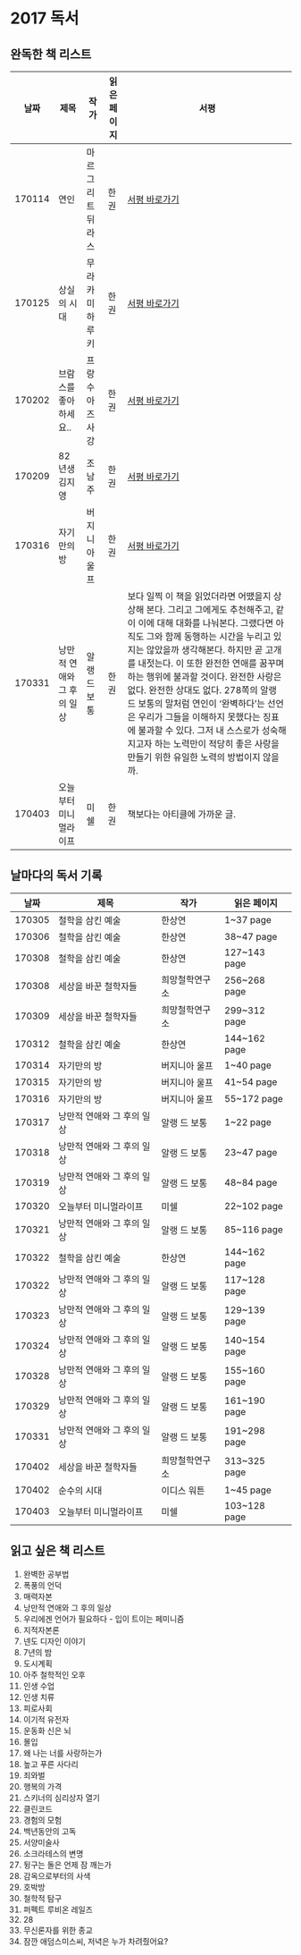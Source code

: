 # 2017 독서

## 완독한 책 리스트

| 날짜  | 제목 | 작가 | 읽은 페이지 | 서평 | 
|---|---|---|---|---|
| 170114 | 연인 | 마르그리트 뒤라스 | 한 권 | [서평 바로가기](https://wonny-log.github.io/talk/2017/01/13/read-classic.html) |  
| 170125 | 상실의 시대 | 무라카미 하루키 | 한 권 | [서평 바로가기](https://wonny-log.github.io/talk/2017/01/25/norwegian-wood.html) |  
| 170202 | 브람스를 좋아하세요.. | 프랑수아즈 사강 | 한 권 | [서평 바로가기](https://wonny-log.github.io/talk/2017/02/02/brahms.html) |  
| 170209 | 82년생 김지영 | 조남주 | 한 권 | [서평 바로가기](https://wonny-log.github.io/talk/2017/02/09/korea-woman-story.html) |  
| 170316 | 자기만의 방 | 버지니아 울프 | 한 권 | [서평 바로가기](https://wonny-log.github.io/talk/2017/03/16/a-room-of-one's-own.html) |  
| 170331 | 낭만적 연애와 그 후의 일상 | 알랭 드 보통 | 한 권 | 보다 일찍 이 책을 읽었더라면 어땠을지 상상해 본다. 그리고 그에게도 추천해주고, 같이 이에 대해 대화를 나눠본다. 그랬다면 아직도 그와 함께 동행하는 시간을 누리고 있지는 않았을까 생각해본다. 하지만 곧 고개를 내젓는다. 이 또한 완전한 연애를 꿈꾸며 하는 행위에 불과할 것이다. 완전한 사랑은 없다. 완전한 상대도 없다. 278쪽의 알랭 드 보통의 말처럼 연인이 ‘완벽하다’는 선언은 우리가 그들을 이해하지 못했다는 징표에 불과할 수 있다. 그저 내 스스로가 성숙해지고자 하는 노력만이 적당히 좋은 사랑을 만들기 위한 유일한 노력의 방법이지 않을까. |  
| 170403 | 오늘부터 미니멀라이프 | 미쉘 | 한 권 | 책보다는 아티클에 가까운 글. |  

## 날마다의 독서 기록

| 날짜  | 제목 | 작가 | 읽은 페이지 | 
|---|---|---|---|
| 170305 | 철학을 삼킨 예술 | 한상연 | 1~37 page |
| 170306 | 철학을 삼킨 예술 | 한상연 | 38~47 page |
| 170308 | 철학을 삼킨 예술 | 한상연 | 127~143 page |
| 170308 | 세상을 바꾼 철학자들 | 희망철학연구소 | 256~268 page |
| 170309 | 세상을 바꾼 철학자들 | 희망철학연구소 | 299~312 page |
| 170312 | 철학을 삼킨 예술 | 한상연 | 144~162 page |
| 170314 | 자기만의 방 | 버지니아 울프 | 1~40 page |
| 170315 | 자기만의 방 | 버지니아 울프 | 41~54 page |
| 170316 | 자기만의 방 | 버지니아 울프 | 55~172 page |
| 170317 | 낭만적 연애와 그 후의 일상 | 알랭 드 보통 | 1~22 page |
| 170318 | 낭만적 연애와 그 후의 일상 | 알랭 드 보통 | 23~47 page |
| 170319 | 낭만적 연애와 그 후의 일상 | 알랭 드 보통 | 48~84 page |
| 170320 | 오늘부터 미니멀라이프 | 미쉘 | 22~102 page |
| 170321 | 낭만적 연애와 그 후의 일상 | 알랭 드 보통 | 85~116 page |
| 170322 | 철학을 삼킨 예술 | 한상연 | 144~162 page |
| 170322 | 낭만적 연애와 그 후의 일상 | 알랭 드 보통 | 117~128 page |
| 170323 | 낭만적 연애와 그 후의 일상 | 알랭 드 보통 | 129~139 page |
| 170324 | 낭만적 연애와 그 후의 일상 | 알랭 드 보통 | 140~154 page |
| 170328 | 낭만적 연애와 그 후의 일상 | 알랭 드 보통 | 155~160 page |
| 170329 | 낭만적 연애와 그 후의 일상 | 알랭 드 보통 | 161~190 page |
| 170331 | 낭만적 연애와 그 후의 일상 | 알랭 드 보통 | 191~298 page |
| 170402 | 세상을 바꾼 철학자들 | 희망철학연구소 | 313~325 page |
| 170402 | 순수의 시대 | 이디스 워튼 | 1~45 page |
| 170403 | 오늘부터 미니멀라이프 | 미쉘 | 103~128 page |

## 읽고 싶은 책 리스트

1. 완벽한 공부법
2. 폭풍의 언덕
3. 매력자본
4. 낭만적 연애와 그 후의 일상
5. 우리에겐 언어가 필요하다 - 입이 트이는 페미니즘
6. 지적자본론
7. 넨도 디자인 이야기
8. 7년의 밤
9. 도시계획
10. 아주 철학적인 오후
11. 인생 수업
12. 인생 치류
13. 피로사회
14. 이기적 유전자
15. 운동화 신은 뇌
16. 몰입
17. 왜 나는 너를 사랑하는가
18. 높고 푸른 사다리
19. 죄와벌
20. 행복의 가격
21. 스키너의 심리상자 열기
22. 클린코드
23. 경험의 모험
24. 백년동안의 고독
25. 서양미술사
26. 소크라테스의 변명
27. 뒹구는 돌은 언제 잠 깨는가
28. 감옥으로부터의 사색
29. 호박방
30. 철학적 탐구
31. 퍼펙트 루비온 레일즈
32. 28
33. 무신론자를 위한 종교
34. 잠깐 애덤스미스씨, 저녁은 누가 차려줬어요?